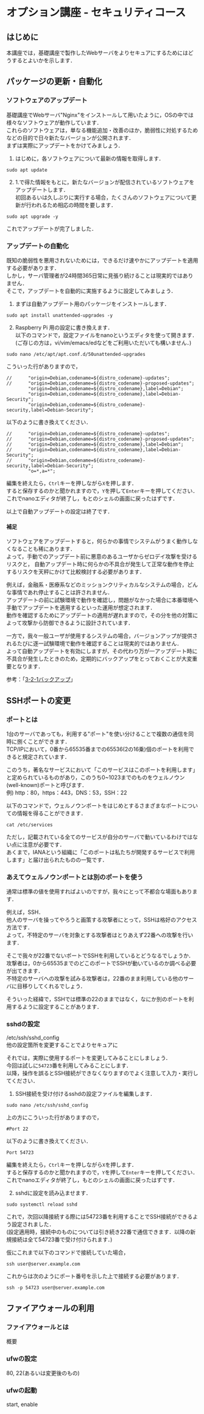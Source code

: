 # オプション講座 - セキュリティコース

## はじめに

本講座では，基礎講座で製作したWebサーバをよりセキュアにするためにはどうするとよいかを示します．

## パッケージの更新・自動化

### ソフトウェアのアップデート

基礎講座でWebサーバ"Nginx"をインストールして用いたように，OSの中では様々なソフトウェアが動作しています．  
これらのソフトウェアは，単なる機能追加・改善のほか，脆弱性に対処するためなどの目的で日々新たなバージョンが公開されます．  
まずは実際にアップデートをかけてみましょう．

1. はじめに，各ソフトウェアについて最新の情報を取得します．

```
sudo apt update
```

2. 1.で得た情報をもとに，新たなバージョンが配信されているソフトウェアをアップデートします．  
初回あるいは久しぶりに実行する場合，たくさんのソフトウェアについて更新が行われるため相応の時間を要します．

```
sudo apt upgrade -y
```

これでアップデートが完了しました．

### アップデートの自動化

既知の脆弱性を悪用されないためには，できるだけ速やかにアップデートを適用する必要があります．  
しかし，サーバ管理者が24時間365日常に見張り続けることは現実的ではありません．  
そこで，アップデートを自動的に実施するように設定してみましょう．

1. まずは自動アップデート用のパッケージをインストールします．

```
sudo apt install unattended-upgrades -y
```

2. Raspberry Pi 用の設定に書き換えます．  
以下のコマンドで，設定ファイルをnanoというエディタを使って開きます．  
(ご存じの方は，vi/vim/emacs/edなどをご利用いただいても構いません．)

```
sudo nano /etc/apt/apt.conf.d/50unattended-upgrades
```

こういった行がありますので，
```
//      "origin=Debian,codename=${distro_codename}-updates";
//      "origin=Debian,codename=${distro_codename}-proposed-updates";
        "origin=Debian,codename=${distro_codename},label=Debian";
        "origin=Debian,codename=${distro_codename},label=Debian-Security";
        "origin=Debian,codename=${distro_codename}-security,label=Debian-Security";
```
以下のように書き換えてください．
```
//      "origin=Debian,codename=${distro_codename}-updates";
//      "origin=Debian,codename=${distro_codename}-proposed-updates";
//      "origin=Debian,codename=${distro_codename},label=Debian";
//      "origin=Debian,codename=${distro_codename},label=Debian-Security";
//      "origin=Debian,codename=${distro_codename}-security,label=Debian-Security";
        "o=*,a=*";
```
編集を終えたら，`Ctrl`キーを押しながら`X`を押します．  
すると保存するのかと聞かれますので，`Y`を押して`Enter`キーを押してください．  
これでnanoエディタが終了し，もとのシェルの画面に戻ったはずです．

以上で自動アップデートの設定は終了です．

#### 補足

ソフトウェアをアップデートすると，何らかの事情でシステムがうまく動作しなくなることも稀にあります．  
よって，手動でのアップデート前に悪意のあるユーザからゼロデイ攻撃を受けるリスクと，
自動アップデート時に何らかの不具合が発生して正常な動作を停止するリスクを天秤にかけて比較検討する必要があります．

例えば，金融系・医療系などのミッションクリティカルなシステムの場合，どんな事情であれ停止することは許されません．  
アップデートの前に試験環境で動作を確認し，問題がなかった場合に本番環境へ手動でアップデートを適用するといった運用が想定されます．  
動作を確認するためにアップデートの適用が遅れますので，その分を他の対策によって攻撃から防御できるように設計されています．

一方で，我々一般ユーザが使用するシステムの場合，バージョンアップが提供されるたびに逐一試験環境で動作を確認することは現実的ではありません．  
よって自動アップデートを有効にしますが，その代わり万が一アップデート時に不具合が発生したときのため，定期的にバックアップをとっておくことが大変重要となります．

参考：「[3-2-1バックアップ](https://gigazine.net/news/20211129-data-survive-3-2-1-backup-rule/)」

## SSHポートの変更

### ポートとは

1台のサーバであっても，利用する"ポート"を使い分けることで複数の通信を同時に捌くことができます．  
TCP/IPにおいて，0番から65535番までの65536(2の16乗)個のポートを利用できると規定されています．

このうち，著名なサービスにおいて「このサービスはこのポートを利用します」と定められているものがあり，このうち0~1023までのものをウェルノウン(well-known)ポートと呼びます．  
例) http：80，https：443，DNS：53，SSH：22

以下のコマンドで，ウェルノウンポートをはじめとするさまざまなポートについての情報を得ることができます．

```
cat /etc/services
```

ただし，記載されている全てのサービスが自分のサーバで動いているわけではない点に注意が必要です．  
あくまで，IANAという組織に「このポートは私たちが開発するサービスで利用します」と届け出られたものの一覧です．  

### あえてウェルノウンポートとは別のポートを使う

通常は標準の値を使用すればよいのですが，我々にとって不都合な場面もあります．  

例えば，SSH．  
他人のサーバを操ってやろうと画策する攻撃者にとって，SSHは格好のアクセス方法です．  
よって，不特定のサーバを対象とする攻撃者はとりあえず22番への攻撃を行います．  

そこで我々が22番でないポートでSSHを利用しているとどうなるでしょうか．  
攻撃者は，0から65535までのどこのポートでSSHが動いているのか調べる必要が出てきます．  
不特定のサーバへの攻撃を試みる攻撃者は，22番のまま利用している他のサーバに目移りしてくれるでしょう．

そういった経緯で，SSHでは標準の22のままではなく，なにか別のポートを利用するように設定することがあります．

### sshdの設定
/etc/ssh/sshd_config  
他の設定箇所を変更することでよりセキュアに

それでは，実際に使用するポートを変更してみることにしましょう．  
今回は試しに`54723`番を利用してみることにします．  
以降，操作を誤るとSSH接続ができなくなりますのでよく注意して入力・実行してください．

1. SSH接続を受け付けるsshdの設定ファイルを編集します．
```
sudo nano /etc/ssh/sshd_config
```

上の方にこういった行がありますので，
```
#Port 22
```
以下のように書き換えてください．
```
Port 54723
```
編集を終えたら，`Ctrl`キーを押しながら`X`を押します．  
すると保存するのかと聞かれますので，`Y`を押して`Enter`キーを押してください．  
これでnanoエディタが終了し，もとのシェルの画面に戻ったはずです．

2. sshdに設定を読み込ませます．
```
sudo systemctl reload sshd
```

これで，次回以降接続する際には54723番を利用することでSSH接続ができるよう設定されました．  
(設定適用時，接続中のものについては引き続き22番で通信できます．以降の新規接続は全て54723番で受け付けられます．)

仮にこれまで以下のコマンドで接続していた場合，
```
ssh user@server.example.com
```
これからは次のようにポート番号を示した上で接続する必要があります．
```
ssh -p 54723 user@server.example.com
```

## ファイアウォールの利用

### ファイアウォールとは
概要

### ufwの設定
80, 22(あるいは変更後のもの)

### ufwの起動
start, enable